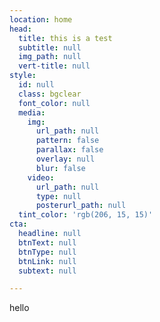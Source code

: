 ```yaml
---
location: home
head:
  title: this is a test
  subtitle: null
  img_path: null
  vert-title: null
style:
  id: null
  class: bgclear
  font_color: null
  media:
    img:
      url_path: null
      pattern: false
      parallax: false
      overlay: null
      blur: false
    video:
      url_path: null
      type: null
      posterurl_path: null
  tint_color: 'rgb(206, 15, 15)'
cta:
  headline: null
  btnText: null
  btnType: null
  btnLink: null
  subtext: null

---
```


<p>hello</p>

